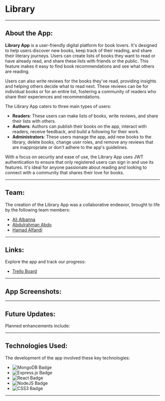 # Library

---

## About the App:
**Library App** is a user-friendly digital platform for book lovers. It's designed to help users discover new books, keep track of their reading, and share their literary journeys. Users can create lists of books they want to read or have already read, and share these lists with friends or the public. This feature makes it easy to find book recommendations and see what others are reading.

Users can also write reviews for the books they've read, providing insights and helping others decide what to read next. These reviews can be for individual books or for an entire list, fostering a community of readers who share their experiences and recommendations.

The Library App caters to three main types of users:
- **Readers**: These users can make lists of books, write reviews, and share their lists with others.
- **Authors**: Authors can publish their books on the app, interact with readers, receive feedback, and build a following for their work.
- **Administrators**: These users manage the app, add new books to the library, delete books, change user roles, and remove any reviews that are inappropriate or don't adhere to the app's guidelines.

With a focus on security and ease of use, the Library App uses JWT authentication to ensure that only registered users can sign in and use its features. It's ideal for anyone passionate about reading and looking to connect with a community that shares their love for books.

---

## Team:
The creation of the Library App was a collaborative endeavor, brought to life by the following team members:
- [Ali Albanna](https://github.com/Ali000)
- [Abdulrahman Abdo](https://github.com/aboodabdo347)
- [Hamad Alfandi](https://github.com/Hamad-Alfandi)

---

## Links:
Explore the app and track our progress:
- [Trello Board](https://trello.com/b/sXuuAAaW/library)

---

## App Screenshots:


---

## Future Updates:

Planned enhancements include:

---

## Technologies Used:
The development of the app involved these key technologies:
- ![MongoDB Badge](https://img.shields.io/badge/MongoDB-%234ea94b.svg?style=for-the-badge&logo=mongodb&logoColor=white)
- ![Express.js Badge](https://img.shields.io/badge/express.js-%23404d59.svg?style=for-the-badge&logo=express&logoColor=%2361DAFB)
- ![React Badge](https://camo.githubusercontent.com/97458bf821a253c5b545eaaf3ed4dfd88bd058d4152f2405cc2f8d363285e1ef/68747470733a2f2f696d672e736869656c64732e696f2f62616467652f72656163742532302d2532333230323332612e7376673f267374796c653d666f722d7468652d6261646765266c6f676f3d7265616374266c6f676f436f6c6f723d253233363144414642)
- ![NodeJS Badge](https://img.shields.io/badge/node.js-6DA55F?style=for-the-badge&logo=node.js&logoColor=white)
- ![CSS3 Badge](https://img.shields.io/badge/CSS3-1572B6?style=for-the-badge&logo=css3&logoColor=white)

---
